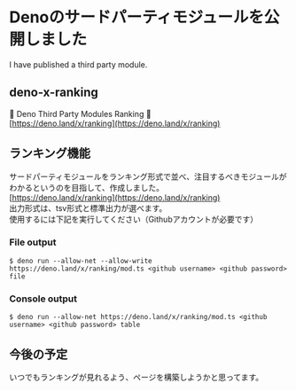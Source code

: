 # Denoのサードパーティモジュールを公開しました
I have published a third party module.  

## deno-x-ranking
🦕 Deno Third Party Modules Ranking 👑  
[https://deno.land/x/ranking](https://deno.land/x/ranking)

## ランキング機能
サードパーティモジュールをランキング形式で並べ、注目するべきモジュールがわかるというのを目指して、作成しました。  
[https://deno.land/x/ranking](https://deno.land/x/ranking)  
出力形式は、tsv形式と標準出力が選べます。  
使用するには下記を実行してください（Githubアカウントが必要です）

### File output
```Shell
$ deno run --allow-net --allow-write https://deno.land/x/ranking/mod.ts <github username> <github password> file
```

### Console output
```Shell
$ deno run --allow-net https://deno.land/x/ranking/mod.ts <github username> <github password> table
```

## 今後の予定
いつでもランキングが見れるよう、ページを構築しようかと思ってます。
